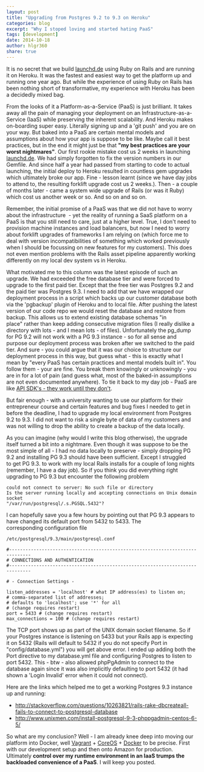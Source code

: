 ```yaml
---
layout: post
title: "Upgrading from Postgres 9.2 to 9.3 on Heroku"
categories: blog
excerpt: "Why I stoped loving and started hating PaaS"
tags: [development]
date: 2014-10-18
author: hlgr360
share: true
---
```


It is no secret that we build [launchd.de](http://wwww.launchd.de) using Ruby on Rails and are running it on Heroku. It was the fastest and easiest way to get the platform up and running one year ago. But while the experience of using Ruby on Rails has been nothing short of transformative, my experience with Heroku has been a decidedly mixed bag.

From the looks of it a Platform-as-a-Service (PaaS) is just brilliant. It takes away all the pain of managing your deployment on an Infrastructure-as-a-Service (IaaS) while preserving the inherent scalability. And Heroku makes on-boarding super easy. Literally signing up and a 'git push' and you are on your way. But baked into a PaaS are certain mental models and assumptions about how your app is suppose to be like. Maybe call it best practices, but in the end it might just be that **"my best practices are your worst nightmares"**. Our first rookie mistake cost us 2 weeks in launching [launchd.de](http://wwww.launchd.de). We had simply forgotten to fix the version numbers in our Gemfile. And since half a year had passed from starting to code to actual launching, the initial deploy to Heroku resulted in countless gem upgrades which ultimately broke our app. Fine - lesson learnt (since we have day jobs to attend to, the resulting forklift upgrade cost us 2 weeks.). Then - a couple of months later - came a system wide upgrade of Rails (or was it Ruby) which cost us another week or so. And so on and so on.

Remember, the initial promise of a PaaS was that we did not have to worry about the infrastructure  - yet the reality of running a SaaS platform on a PaaS is that you still need to care, just at a higher level. True, I don't need to provision machine instances and load balancers, but now I need to worry about forklift upgrades of frameworks I am relying on (which force me to deal with version incompatibilities of something which worked previously when I should be focussing on new features for my customers). This does not even mention problems with the Rails asset pipeline apparently working differently on my local dev system vs in Heroku.

What motivated me to this column was the latest episode of such an upgrade. We had exceeded the free database tier and were forced to upgrade to the first paid tier. Except that the free tier was Postgres 9.2 and the paid tier was Postgres 9.3. I need to add that we have wrapped our deployment process in a script which backs up our customer database both via the 'pgbackup' plugin of Heroku and to local file. After pushing the latest version of our code repo we would reset the database and restore from backup. This allows us to extend existing database schemas "in place" rather than keep adding consecutive migration files (I really dislike a directory with lots - and I mean lots - of files). Unfortunately the pg_dump for PG 9.2 will not work with a PG 9.3 instance - so for all sense and purpose our deployment process was broken after we switched to the paid tier. And sure - you could argue that it was our choice to structure our deployment process in this way, but guess what - this is exactly what I mean by "every PaaS has certain practices and mental models built in". You follow them - your are fine. You break them knowingly or unknowingly - you are in for a lot of pain (and guess what, most of the baked-in assumptions are not even documented anywhere). To tie it back to my day job - PaaS are like [API SDK's - they work until they don't](https://hlgr360.github.io/blog/blog/sdks-work-until-they-dont/).

But fair enough - with a university wanting to use our platform for their entrepreneur course and certain features and bug fixes I needed to get in before the deadline, I had to upgrade my local environment from Postgres 9.2 to 9.3. I did not want to risk a single byte of data of my customers and was not willing to drop the ability to create a backup of the data locally.

As you can imagine (why would I write this blog otherwise), the upgrade itself turned a bit into a nightmare. Even though it was suppose to be the most simple of all - I had no data locally to preserve - simply dropping PG 9.2 and installing PG 9.3 should have been sufficient. Except I struggled to get PG 9.3. to work with my local Rails installs for a couple of long nights (remember, I have a day job). So if you think you did everything right upgrading to PG 9.3 but encounter the following problem

```text
could not connect to server: No such file or directory
Is the server running locally and accepting connections on Unix domain socket
"/var/run/postgresql/.s.PGSQL.5432"?
```

I can hopefully save you a few hours by pointing out that PG 9.3 appears to have changed its default port from 5432 to 5433. The corresponding configuration file

```text
/etc/postgresql/9.3/main/postgresql.conf

#------------------------------------------------------------------------------
# CONNECTIONS AND AUTHENTICATION
#------------------------------------------------------------------------------

# - Connection Settings -

listen_addresses = 'localhost' # what IP address(es) to listen on;
# comma-separated list of addresses;
# defaults to 'localhost'; use '*' for all
# (change requires restart)
port = 5433 # (change requires restart)
max_connections = 100 # (change requires restart)
```

The TCP port shows up as part of the UNIX domain socket filename. So if your Postgres instance is listening on 5433 but your Rails app is expecting it on 5432 (Rails will default to 5432 if you do not specify Port in "config/database.yml") you will get above error. I ended up adding both the Port directive to my database.yml file and configuring Postgres to listen to port 5432. This - btw - also allowed phpPgAdmin to connect to the database again since it was also implicitly defaulting to port 5432 (it had shown a 'Login Invalid' error when it could not connect).

Here are the links which helped me to get a working Postgres 9.3 instance up and running:

* http://stackoverflow.com/questions/10263821/rails-rake-dbcreateall-fails-to-connect-to-postgresql-database
* http://www.unixmen.com/install-postgresql-9-3-phppgadmin-centos-6-5/

So what are my conclusion? Well - I am already knee deep into moving our platform into Docker, well [Vagrant](http://www.vagrantup.com/downloads.html) + [CoreOS](https://coreos.com/docs/running-coreos/platforms/vagrant/#single-machine) + [Docker](http://www.talkingquickly.co.uk/2014/06/rails-development-environment-with-vagrant-and-docker/) to be precise. First with our development setup and then onto Amazon for production. Ultimately **control over my runtime environment in an IaaS trumps the backloaded convenience of a PaaS**. I will keep you posted.